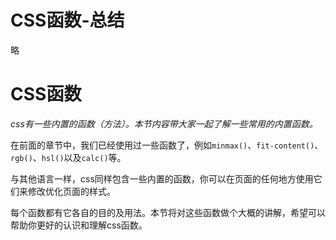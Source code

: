# CSS函数-总结

略

# CSS函数

*css有一些内置的函数（方法）。本节内容带大家一起了解一些常用的内置函数。*

在前面的章节中，我们已经使用过一些函数了，例如`minmax()`、`fit-content()`、`rgb()`、`hsl()`以及`calc()`等。

与其他语言一样，css同样包含一些内置的函数，你可以在页面的任何地方使用它们来修改优化页面的样式。

每个函数都有它各自的目的及用法。本节将对这些函数做个大概的讲解，希望可以帮助你更好的认识和理解css函数。

